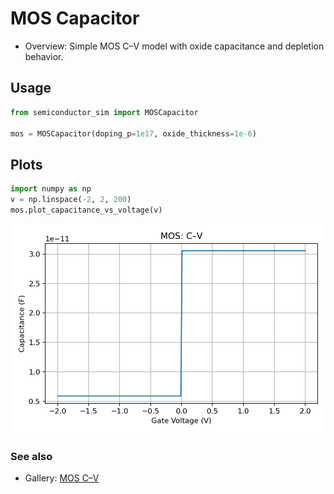 # MOS Capacitor

- Overview: Simple MOS C–V model with oxide capacitance and depletion behavior.

## Usage

```python
from semiconductor_sim import MOSCapacitor

mos = MOSCapacitor(doping_p=1e17, oxide_thickness=1e-6)
```

## Plots

```python
import numpy as np
v = np.linspace(-2, 2, 200)
mos.plot_capacitance_vs_voltage(v)
```

![MOS: C–V](../images/mos_cv.png)

### See also

- Gallery: [MOS C–V](../gallery.md#other-devices)
